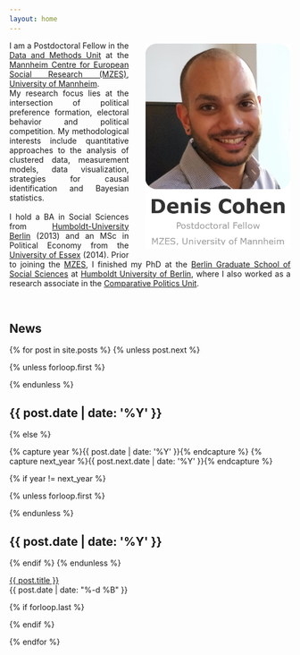 ```yaml
---
layout: home
---
```


<p style="text-align:justify">
 <img alt="Denis Cohen" src="assets/images/logo5.1.png"
 style="float:right;margin:5px 0px 10px
 30px;width:260px;height:367px;">
 I am a Postdoctoral Fellow in the <a
 href="https://www.mzes.uni-mannheim.de/d7/en/dm-unit">Data and Methods Unit</a> at the <a
 href="https://www.mzes.uni-mannheim.de/d7/en">Mannheim Centre for European Social Research (MZES)</a>, <a
 href="https://www.uni-mannheim.de/en/">University of Mannheim</a>. <br>
 My research focus lies at the intersection of political preference formation, electoral behavior
 and political competition.
 My methodological interests include quantitative approaches to the
 analysis of clustered data, measurement models, data visualization, strategies for causal
 identification and Bayesian statistics. <br /> <br />
 I hold a BA in Social Sciences from
 <a href="https://www.hu-berlin.de/">Humboldt-University Berlin</a> (2013) and an MSc in Political Economy
 from the <a href="http://essex.ac.uk/">University of Essex</a> (2014).
 Prior to joining the <a
 href="https://www.mzes.uni-mannheim.de/d7/en">MZES</a>, I finished my PhD at the <a href="https://www.bgss.hu-berlin.de/de/bgss/">Berlin Graduate School
 of Social Sciences</a> at <a href="https://www.hu-berlin.de/">Humboldt University of Berlin</a>, where I also worked as a research associate in the <a href="https://www.sowi.hu-berlin.de/en/lehrbereiche-en/comppol-en">Comparative Politics Unit</a>.</p>
 <br/>


<h2 id="news">News</h2>

<section class="archive">
{% for post in site.posts %}
{% unless post.next %}

  {% unless forloop.first %}
    </div>
  </div>
  {% endunless %}

  <div class="archive-item fadeInDown animated">
    <h2>{{ post.date | date: '%Y' }}</h2>
    <div>

{% else %}

{% capture year %}{{ post.date | date: '%Y' }}{% endcapture %}
{% capture next_year %}{{ post.next.date | date: '%Y' }}{% endcapture %}

{% if year != next_year %}

  {% unless forloop.first %}
    </div>
  </div>
  {% endunless %}

  <div class="archive-item fadeInDown animated">
    <h2>{{ post.date | date: '%Y' }}</h2>
    <div>

{% endif %}
{% endunless %}

  <article>
    <a href="{{ post.url | absolute_url }}" title="{{ post.title }}">{{ post.title }}</a>
    <div class="post-date">
      <time datetime="{{ post.date | date: '%Y-%m-%d' }}">{{ post.date | date: "%-d %B" }}</time>
    </div>
  </article>

  {% if forloop.last %}
    </div>
  </div>
  {% endif %}

{% endfor %}
</section>
